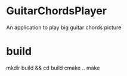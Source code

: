 # GuitarChordsPlayer
An application to play big guitar chords picture

# build
mkdir build && cd build
cmake ..
make
